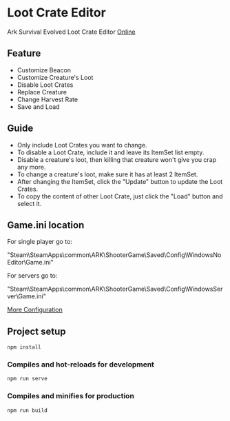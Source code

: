 # Loot Crate Editor

Ark Survival Evolved Loot Crate Editor [Online](https://googee.github.io/Loot/dist)

## Feature

- Customize Beacon
- Customize Creature's Loot
- Disable Loot Crates
- Replace Creature
- Change Harvest Rate
- Save and Load

## Guide

- Only include Loot Crates you want to change.
- To disable a Loot Crate, include it and leave its ItemSet list empty.
- Disable a creature's loot, then killing that creature won't give you crap any more.
- To change a creature's loot, make sure it has at least 2 ItemSet.
- After changing the ItemSet, click the "Update" button to update the Loot Crates.
- To copy the content of other Loot Crate, just click the "Load" button and select it.

## Game.ini location

For single player go to:

"Steam\SteamApps\common\ARK\ShooterGame\Saved\Config\WindowsNoEditor\Game.ini"

For servers go to:

"Steam\SteamApps\common\ARK\ShooterGame\Saved\Config\WindowsServer\Game.ini"

[More Configuration](https://ark.gamepedia.com/Server_Configuration)


## Project setup
```
npm install
```

### Compiles and hot-reloads for development
```
npm run serve
```

### Compiles and minifies for production
```
npm run build
```
